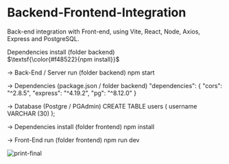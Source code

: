 # Backend-Frontend-Integration
Back-end integration with Front-end, using Vite, React, Node, Axios, Express and PostgreSQL.<br>

Dependencies install (folder backend)<br>
$\textsf{\color{#f48522}{npm install}}$

-> Back-End / Server run (folder backend)
npm start

-> Dependencies (package.json / folder backend)
"dependencies": {
    "cors": "^2.8.5",
    "express": "^4.19.2",
    "pg": "^8.12.0"
  }

-> Database (Postgre / PGAdmin)
CREATE TABLE users (
    username VARCHAR (30)
);

-> Dependencies install (folder frontend)
npm install

-> Front-End run (folder frontend)
npm run dev

![print-final](https://github.com/user-attachments/assets/0972e455-5087-4dd1-814e-7c4cd6577249)

